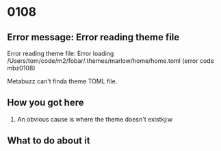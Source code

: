 # 0108

## Error message: Error reading theme file 

Error reading theme file: Error loading /Users/tom/code/m2/fobar/.themes/marlow/home/home.toml (error code mbz0108)

Metabuzz can't finda  theme TOML file.

## How you got here

1. An obvious cause is where the theme doesn't existkj:w

## What to do about it


